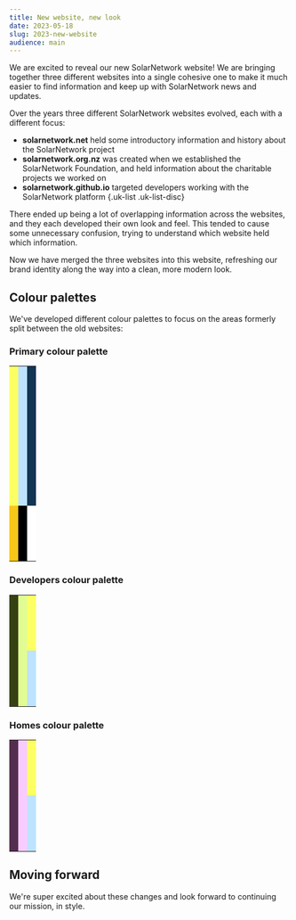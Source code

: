 ```yaml
---
title: New website, new look
date: 2023-05-18
slug: 2023-new-website
audience: main
---
```

We are excited to reveal our new SolarNetwork website! We are bringing together three different
websites into a single cohesive one to make it much easier to find information and keep up with
SolarNetwork news and updates.

<!--more-->

Over the years three different SolarNetwork websites evolved, each with a different focus:

 * **solarnetwork.net** held some introductory information and history about the SolarNetwork project
 * **solarnetwork.org.nz** was created when we established the SolarNetwork Foundation, and held
   information about the charitable projects we worked on
 * **solarnetwork.github.io** targeted developers working with the SolarNetwork platform
{.uk-list .uk-list-disc}

There ended up being a lot of overlapping information across the websites, and they each developed
their own look and feel. This tended to cause some unnecessary confusion, trying to understand
which website held which information.

Now we have merged the three websites into this website, refreshing our brand identity along the
way into a clean, more modern look.

<div class="uk-text-center uk-grid-large" uk-grid>
  <div class="uk-width-1-1">
    <div class="uk-height-small uk-flex uk-flex-center uk-flex-middle uk-background-cover uk-light"
      style="background-size: contain"
      data-src="/img/solarnetwork-logo.svg" uk-img>
    </div>
  </div>
  <div class="uk-width-2-5">
    <div class="uk-height-small uk-flex uk-flex-center uk-flex-middle uk-background-cover uk-light"
      style="background-size: contain"
      data-src="/img/solarnetwork-logo-stacked.svg" uk-img>
    </div>
  </div>
  <div class="uk-width-3-5">
    <div class="uk-height-small uk-flex uk-flex-center uk-flex-middle uk-background-cover uk-light"
      style="background-size: contain"
      data-src="/img/snf-logo.svg" uk-img>
    </div>
  </div>
</div>

<div class="uk-height-small"></div>

## Colour palettes

We've developed different colour palettes to focus on the areas formerly split between the old
websites:

### Primary colour palette

<style>
.sn-colour-palette {
  --sn-swatch-height: 250px;
  --sn-swatch-height-small: 100px;
}

.sn-colour-palette.sn-small {
  --sn-swatch-height: 200px;
  --sn-swatch-height-small: 100px;
}

.sn-colour-palette td {
  height: var(--sn-swatch-height);
}

.sn-colour-palette td.sn-small {
  --sn-swatch-height: var(--sn-swatch-height-small);
}

@media (max-width: 640px) {
  .sn-colour-palette:not(.sn-small) td {
    height: calc(var(--sn-swatch-height) / 2);
  }
  .sn-colour-palette:not(.sn-small) td.small {
    height: calc(var(--sn-swatch-height-small) / 2);
  }
  .sn-colour-palette.sn-small td {
    height: calc(var(--sn-swatch-height) * 0.8);
  }
  .sn-colour-palette.sn-small td.small {
    height: calc(var(--sn-swatch-height-small) * 0.8);
  }
}
</style>

<table class="uk-table uk-table-justify sn-colour-palette">
  <tbody>
    <tr>
      <td class="uk-width-1-2" style="background-color: #FCFF64"></td>
      <td class="uk-width-1-4" style="background-color: #BDE3FF"></td>
      <td class="uk-width-1-4" style="background-color: #133554"></td>
    </tr>
    <tr>
      <td class="uk-width-1-2 sn-small" style="background-color: #F7C819"></td>
      <td class="uk-width-1-4 sn-small" style="background-color: #000000"></td>
      <td class="uk-width-1-4 sn-small" style="background-color: #FFFFFF"></td>
    </tr>
  </tbody>
</table>

<div uk-grid>
  <div class="uk-width-1-2@s">
    <h3>Developers colour palette</h3>
    <table class="uk-table uk-table-justify sn-colour-palette sn-small">
      <tbody>
        <tr>
          <td rowspan="2" class="uk-width-2-5" style="background-color: #354113"></td>
          <td rowspan="2" class="uk-width-2-5" style="background-color: #E1FC93"></td>
          <td class="uk-width-1-5 sn-small" style="background-color: #FCFF64"></td>
        </tr>
        <tr>
          <td style="background-color: #BDE3FF; height: auto;"></td>
        </tr>
      </tbody>
    </table>
  </div>
  <div class="uk-width-1-2@s">
    <h3>Homes colour palette</h3>
    <table class="uk-table uk-table-justify sn-colour-palette sn-small">
      <tbody>
        <tr>
          <td rowspan="2" class="uk-width-2-5" style="background-color: #532E4F"></td>
          <td rowspan="2" class="uk-width-2-5" style="background-color: #F8CCFF"></td>
          <td class="uk-width-1-5 sn-small" style="background-color: #FCFF64"></td>
        </tr>
        <tr>
          <td style="background-color: #BDE3FF; height: auto;"></td>
        </tr>
      </tbody>
    </table>
  </div>
</div>

## Moving forward

We're super excited about these changes and look forward to continuing our mission, in style.
